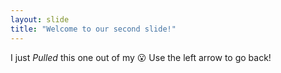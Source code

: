 ```yaml
---
layout: slide
title: "Welcome to our second slide!"
---
```

I just *Pulled* this one out of my :open_mouth:
Use the left arrow to go back!
